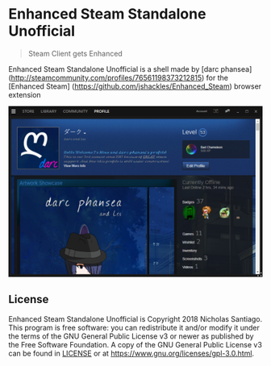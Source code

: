# Enhanced Steam Standalone Unofficial
> Steam Client gets Enhanced

Enhanced Steam Standalone Unofficial is a shell made by [darc phansea] (http://steamcommunity.com/profiles/76561198373212815) for the [Enhanced Steam] (https://github.com/jshackles/Enhanced_Steam) browser extension 

![](header.png)

License
-------

Enhanced Steam Standalone Unofficial is Copyright 2018 Nicholas Santiago.  This program is free software: you can redistribute it and/or modify it under the terms of the GNU General Public License v3 or newer as published by the Free Software Foundation.  A copy of the GNU General Public License v3 can be found in [LICENSE](LICENSE) or at https://www.gnu.org/licenses/gpl-3.0.html.